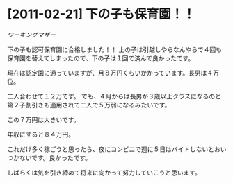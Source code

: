 # [2011-02-21] 下の子も保育園！！
_ワーキングマザー_

下の子も認可保育園に合格しました！！
上の子は引越しやらなんやらで４回も保育園を替えてしまったので、下の子は１回で済んで良かったです。

現在は認定園に通っていますが、月８万円くらいかかっています。長男は４万位。

二人合わせて１２万です。
でも、４月からは長男が３歳以上クラスになるのと第２子割引きも適用されて二人で５万弱になるみたいです。

この７万円は大きいです。

年収にすると８４万円。

これだけ多く稼ごうと思ったら、夜にコンビニで週に５日はバイトしないとおいつかないです。良かったです。

しばらくは気を引き締めて将来に向かって努力していこうと思います。


